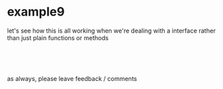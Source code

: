 # example9

let's see how this is all working when we're dealing with a interface rather than just plain functions or methods



<br>
<br>
<br>

as always, please leave feedback / comments 
